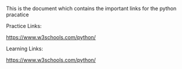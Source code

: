 This  is the document which contains the important links for the python pracatice

Practice Links:

https://www.w3schools.com/python/

Learning Links:


https://www.w3schools.com/python/
